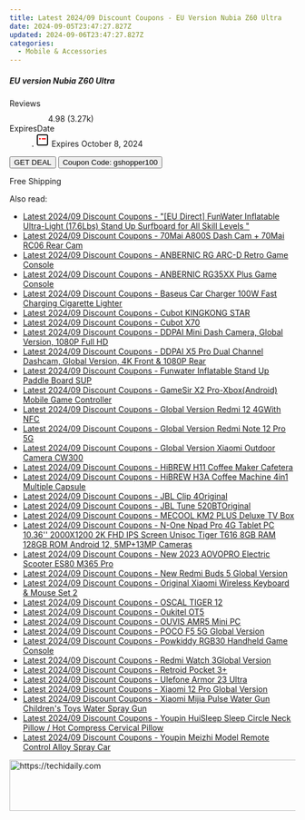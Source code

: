 ```yaml
---
title: Latest 2024/09 Discount Coupons - EU Version Nubia Z60 Ultra
date: 2024-09-05T23:47:27.827Z
updated: 2024-09-06T23:47:27.827Z
categories:
  - Mobile & Accessories
---
```



<div class="max-w-4xl mx-auto grid grid-cols-1 lg:max-w-5xl lg:gap-x-20 lg:grid-cols-2">
  <div class="relative p-3 col-start-1 row-start-1 flex flex-col-reverse rounded-lg bg-gradient-to-t from-black/75 via-black/0 sm:bg-none sm:row-start-2 sm:p-0 lg:row-start-1">
    <h5 class="mt-1 text-lg font-semibold text-white sm:text-slate-900 md:text-2xl dark:sm:text-white">EU version Nubia Z60 Ultra</h5>
  </div>
  
  <div class="col-start-1 col-end-3 row-start-1 grid gap-4 sm:mb-6 sm:grid-cols-4 lg:col-start-2 lg:row-span-6 lg:row-end-6 lg:mb-0 lg:gap-6">
    
  </div>
  <dl class="row-start-2 mt-4 flex items-center text-xs font-medium sm:row-start-3 sm:mt-1 md:mt-2.5 lg:row-start-2">
    <dt class="sr-only">Reviews</dt>
    <dd class="flex items-center text-indigo-600 dark:text-indigo-400">
      <svg width="24" height="24" fill="none" aria-hidden="true" class="mr-1 stroke-current dark:stroke-indigo-500">
        <path d="m12 5 2 5h5l-4 4 2.103 5L12 16l-5.103 3L9 14l-4-4h5l2-5Z" stroke-width="2" stroke-linecap="round" stroke-linejoin="round" />
      </svg>
      <span>4.98 <span class="font-normal text-slate-400">(3.27k)</span></span>
    </dd>
    <dt class="sr-only">ExpiresDate</dt>
    <dd class="flex items-center">
      <svg width="2" height="2" aria-hidden="true" fill="currentColor" class="mx-3 text-slate-300">
        <circle cx="1" cy="1" r="1" />
      </svg>
      <svg width="24" height="24" viewBox="0 0 24 24" fill="none" stroke="currentColor" stroke-width="2">
        <rect x="3" y="3" width="18" height="18" rx="2" fill="#fff" />
        <path d="M6 10L18 10" stroke="red" stroke-width="2" fill="none" />
        <path d="M10 6L10 18" stroke="#fff" stroke-width="2" fill="none" />
      </svg>
      Expires October 8, 2024    </dd>
  </dl>
  <div class="col-start-1 row-start-3 mt-4 self-center sm:col-start-2 sm:row-span-2 sm:row-start-2 sm:mt-0 lg:col-start-1 lg:row-start-3 lg:row-end-4 lg:mt-6">
    <button type="button" onClick="javascript:window.open(decodeURIComponent('https%3A%2F%2Fwww.shareasale.com%2Fu.cfm%3Fd%3D1117822%26m%3D97331%26u%3D4338022'), '_blank');void(0);" class="rounded-lg bg-red-600 px-3 py-2 text-sm font-medium leading-6 text-white">GET DEAL</button>
    <button type="button" onClick="javascript:window.open(decodeURIComponent('https%3A%2F%2Fwww.shareasale.com%2Fu.cfm%3Fd%3D1117822%26m%3D97331%26u%3D4338022'), '_blank');void(0);" class="border-dashed border-2 border-indigo-600 bg-green-100 text-sm leading-6 font-medium py-2 px-3 rounded-lg">Coupon Code: gshopper100</button>
  </div>
  <p class="col-start-1 mt-4 text-sm leading-6 sm:col-span-2 lg:col-span-1 lg:row-start-4 lg:mt-6 dark:text-slate-400">
    Free Shipping 
  </p>
</div>
<span class="atpl-alsoreadstyle">Also read:</span>
<div><ul>
<li><a href="https://coupons.techidaily.com/coupon-1118392-share-97331-sale/"><u>Latest 2024/09 Discount Coupons - "[EU Direct] FunWater Inflatable Ultra-Light (17.6Lbs) Stand Up Surfboard for All Skill Levels "</u></a></li>
<li><a href="https://coupons.techidaily.com/coupon-1118396-share-97331-sale/"><u>Latest 2024/09 Discount Coupons - 70Mai A800S Dash Cam + 70Mai RC06 Rear Cam</u></a></li>
<li><a href="https://coupons.techidaily.com/coupon-1118375-share-97331-sale/"><u>Latest 2024/09 Discount Coupons - ANBERNIC RG ARC-D Retro Game Console</u></a></li>
<li><a href="https://coupons.techidaily.com/coupon-1118393-share-97331-sale/"><u>Latest 2024/09 Discount Coupons - ANBERNIC RG35XX Plus Game Console</u></a></li>
<li><a href="https://coupons.techidaily.com/coupon-1118373-share-97331-sale/"><u>Latest 2024/09 Discount Coupons - Baseus Car Charger 100W Fast Charging Cigarette Lighter</u></a></li>
<li><a href="https://coupons.techidaily.com/coupon-1118388-share-97331-sale/"><u>Latest 2024/09 Discount Coupons - Cubot KINGKONG STAR</u></a></li>
<li><a href="https://coupons.techidaily.com/coupon-1118377-share-97331-sale/"><u>Latest 2024/09 Discount Coupons - Cubot X70</u></a></li>
<li><a href="https://coupons.techidaily.com/coupon-1118369-share-97331-sale/"><u>Latest 2024/09 Discount Coupons - DDPAI Mini Dash Camera, Global Version, 1080P Full HD</u></a></li>
<li><a href="https://coupons.techidaily.com/coupon-1118368-share-97331-sale/"><u>Latest 2024/09 Discount Coupons - DDPAI X5 Pro Dual Channel Dashcam, Global Version, 4K Front & 1080P Rear</u></a></li>
<li><a href="https://coupons.techidaily.com/coupon-1118386-share-97331-sale/"><u>Latest 2024/09 Discount Coupons - Funwater Inflatable Stand Up Paddle Board SUP</u></a></li>
<li><a href="https://coupons.techidaily.com/coupon-1118387-share-97331-sale/"><u>Latest 2024/09 Discount Coupons - GameSir X2 Pro-Xbox(Android) Mobile Game Controller</u></a></li>
<li><a href="https://coupons.techidaily.com/coupon-1118378-share-97331-sale/"><u>Latest 2024/09 Discount Coupons - Global Version Redmi 12 4GWith NFC</u></a></li>
<li><a href="https://coupons.techidaily.com/coupon-1118383-share-97331-sale/"><u>Latest 2024/09 Discount Coupons - Global Version Redmi Note 12 Pro 5G</u></a></li>
<li><a href="https://coupons.techidaily.com/coupon-1118323-share-97331-sale/"><u>Latest 2024/09 Discount Coupons - Global Version Xiaomi Outdoor Camera CW300</u></a></li>
<li><a href="https://coupons.techidaily.com/coupon-1118394-share-97331-sale/"><u>Latest 2024/09 Discount Coupons - HiBREW H11 Coffee Maker Cafetera</u></a></li>
<li><a href="https://coupons.techidaily.com/coupon-1118325-share-97331-sale/"><u>Latest 2024/09 Discount Coupons - HiBREW H3A Coffee Machine 4in1 Multiple Capsule</u></a></li>
<li><a href="https://coupons.techidaily.com/coupon-1118379-share-97331-sale/"><u>Latest 2024/09 Discount Coupons - JBL Clip 4Original</u></a></li>
<li><a href="https://coupons.techidaily.com/coupon-1118376-share-97331-sale/"><u>Latest 2024/09 Discount Coupons - JBL Tune 520BTOriginal</u></a></li>
<li><a href="https://coupons.techidaily.com/coupon-1118374-share-97331-sale/"><u>Latest 2024/09 Discount Coupons - MECOOL KM2 PLUS Deluxe TV Box</u></a></li>
<li><a href="https://coupons.techidaily.com/coupon-1118385-share-97331-sale/"><u>Latest 2024/09 Discount Coupons - N-One Npad Pro 4G Tablet PC 10.36'' 2000X1200 2K FHD IPS Screen Unisoc Tiger T616 8GB RAM 128GB ROM Android 12, 5MP+13MP Cameras</u></a></li>
<li><a href="https://coupons.techidaily.com/coupon-1118399-share-97331-sale/"><u>Latest 2024/09 Discount Coupons - New 2023 AOVOPRO Electric Scooter ES80 M365 Pro</u></a></li>
<li><a href="https://coupons.techidaily.com/coupon-1118384-share-97331-sale/"><u>Latest 2024/09 Discount Coupons - New Redmi Buds 5 Global Version</u></a></li>
<li><a href="https://coupons.techidaily.com/coupon-1118371-share-97331-sale/"><u>Latest 2024/09 Discount Coupons - Original Xiaomi Wireless Keyboard & Mouse Set 2</u></a></li>
<li><a href="https://coupons.techidaily.com/coupon-1118389-share-97331-sale/"><u>Latest 2024/09 Discount Coupons - OSCAL TIGER 12</u></a></li>
<li><a href="https://coupons.techidaily.com/coupon-1118395-share-97331-sale/"><u>Latest 2024/09 Discount Coupons - Oukitel OT5</u></a></li>
<li><a href="https://coupons.techidaily.com/coupon-1118397-share-97331-sale/"><u>Latest 2024/09 Discount Coupons - OUVIS AMR5 Mini PC</u></a></li>
<li><a href="https://coupons.techidaily.com/coupon-1118382-share-97331-sale/"><u>Latest 2024/09 Discount Coupons - POCO F5 5G Global Version</u></a></li>
<li><a href="https://coupons.techidaily.com/coupon-1118398-share-97331-sale/"><u>Latest 2024/09 Discount Coupons - Powkiddy RGB30 Handheld Game Console</u></a></li>
<li><a href="https://coupons.techidaily.com/coupon-1118391-share-97331-sale/"><u>Latest 2024/09 Discount Coupons - Redmi Watch 3Global Version</u></a></li>
<li><a href="https://coupons.techidaily.com/coupon-1118380-share-97331-sale/"><u>Latest 2024/09 Discount Coupons - Retroid Pocket 3+</u></a></li>
<li><a href="https://coupons.techidaily.com/coupon-1118381-share-97331-sale/"><u>Latest 2024/09 Discount Coupons - Ulefone Armor 23 Ultra</u></a></li>
<li><a href="https://coupons.techidaily.com/coupon-1118390-share-97331-sale/"><u>Latest 2024/09 Discount Coupons - Xiaomi 12 Pro Global Version</u></a></li>
<li><a href="https://coupons.techidaily.com/coupon-1118324-share-97331-sale/"><u>Latest 2024/09 Discount Coupons - Xiaomi Mijia Pulse Water Gun Children's Toys Water Spray Gun</u></a></li>
<li><a href="https://coupons.techidaily.com/coupon-1118372-share-97331-sale/"><u>Latest 2024/09 Discount Coupons - Youpin HuiSleep Sleep Circle Neck Pillow / Hot Compress Cervical Pillow</u></a></li>
<li><a href="https://coupons.techidaily.com/coupon-1118370-share-97331-sale/"><u>Latest 2024/09 Discount Coupons - Youpin Meizhi Model Remote Control Alloy Spray Car</u></a></li>
</ul></div>

<ins class="adsbygoogle"
      style="display:block"
      data-ad-client="ca-pub-7571918770474297"
      data-ad-slot="8358498916"
      data-ad-format="auto"
      data-full-width-responsive="true"></ins>
<!-- affiliate ads begin -->
<a href="https://appsumo.8odi.net/c/5597632/2129740/7443" target="_top" id="2129740">
  <img src="//a.impactradius-go.com/display-ad/7443-2129740" border="0" alt="https://techidaily.com" width="728" height="90"/>
</a>
<img height="0" width="0" src="https://appsumo.8odi.net/i/5597632/2129740/7443" style="position:absolute;visibility:hidden;" border="0" />
<!-- affiliate ads end -->